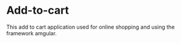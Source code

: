 # Add-to-cart
This add to cart application used for online shopping and using the framework amgular.
